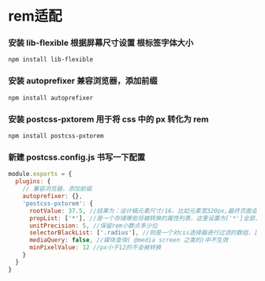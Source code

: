 # rem适配

### 安装 lib-flexible 根据屏幕尺寸设置 根标签字体大小

```
npm install lib-flexible
```
### 安装 autoprefixer 兼容浏览器，添加前缀

```
npm install autoprefixer
```

### 安装 postcss-pxtorem 用于将 css 中的 px 转化为 rem

```
npm install postcss-pxtorem
```

### 新建 postcss.config.js 书写一下配置

```js
module.exports = {
  plugins: {
    // 兼容浏览器，添加前缀
    autoprefixer: {},
    'postcss-pxtorem': {
      rootValue: 37.5, //结果为：设计稿元素尺寸/16，比如元素宽320px,最终页面会换算成 20rem
      propList: ['*'], //是一个存储哪些将被转换的属性列表，这里设置为['*']全部，假设需要仅对边框进行设置，可以写['*', '!border*']
      unitPrecision: 5, //保留rem小数点多少位
      selectorBlackList: ['.radius'], //则是一个对css选择器进行过滤的数组，比如你设置为['fs']，那例如fs-xl类名，里面有关px的样式将不被转换，这里也支持正则写法。
      mediaQuery: false, //媒体查询( @media screen 之类的)中不生效
      minPixelValue: 12 //px小于12的不会被转换
    }
  }
}
```
